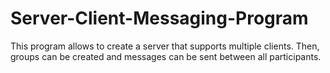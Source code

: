 # Server-Client-Messaging-Program
This program allows to create a server that supports multiple clients. Then, groups can be created and messages can be sent between all participants.
